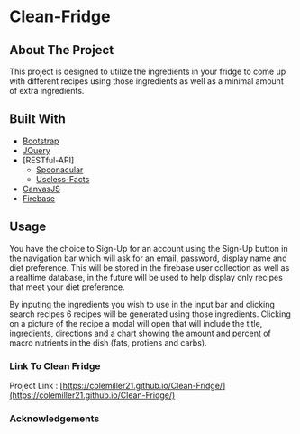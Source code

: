 # Clean-Fridge

## About The Project

This project is designed to utilize the ingredients in your fridge to come up with different recipes using those ingredients as well as a minimal amount of extra ingredients. 


## Built With
* [Bootstrap](https://getbootstrap.com)
* [JQuery](https://jquery.com)
* [RESTful-API]
    * [Spoonacular](https://spoonacular.com/food-api)
    * [Useless-Facts](https://uselessfacts.jsph.pl)
* [CanvasJS](https://canvasjs.com/javascript-charts/)
* [Firebase](https://firebase.google.com/)

## Usage

You have the choice to Sign-Up for an account using the Sign-Up button in the navigation bar which will ask for an email, password, display name and diet preference. This will be stored in the firebase user collection as well as a realtime database, in the future will be used to help display only recipes that meet your diet preference.

By inputing the ingredients you wish to use in the input bar and clicking search recipes 6 recipes will be generated using those ingredients. Clicking on a picture of the recipe a modal will open that will include the title, ingredients, directions and a chart showing the amount and percent of macro nutrients in the dish (fats, protiens and carbs).

### Link To Clean Fridge

Project Link : [https://colemiller21.github.io/Clean-Fridge/](https://colemiller21.github.io/Clean-Fridge/)



### Acknowledgements

